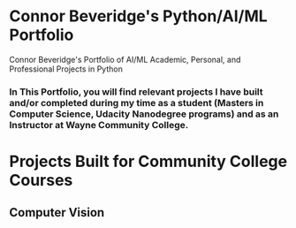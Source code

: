 # Connor Beveridge's Python/AI/ML Portfolio

Connor Beveridge's Portfolio of AI/ML Academic, Personal, and Professional Projects in Python

### In This Portfolio, you will find relevant projects I have built and/or completed during my time as a student (Masters in Computer Science, Udacity Nanodegree programs) and as an Instructor at Wayne Community College.

# Projects Built for Community College Courses
## Computer Vision






